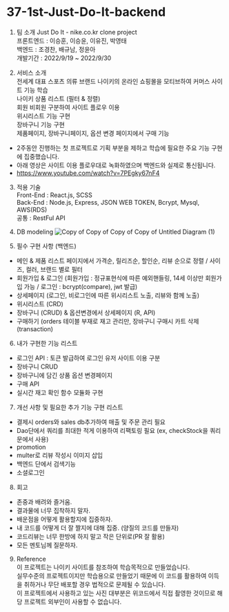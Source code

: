 # 37-1st-Just-Do-It-backend

1. 팀 소개
Just Do It - nike.co.kr clone project    
  프론트엔드 : 이승훈, 이승윤, 이유진, 박영태<br>
  백엔드 : 조경찬, 배규남, 정윤아<br>
  개발기간 : 2022/9/19 ~ 2022/9/30

2. 서비스 소개    
전세계 대표 스포츠 의류 브랜드 나이키의 온라인 쇼핑몰을 모티브하여 커머스 사이트 기능 학습   
나이키 상품 리스트 (필터 & 정렬)   
회원 비회원 구분하여 사이트 플로우 이용   
위시리스트 기능 구현   
장바구니 기능 구현   
제품페이지, 장바구니페이지, 옵션 변경 페이지에서 구매 기능   

  
- 2주동안 진행하는 첫 프로젝트로 기획 부분을 제하고 학습에 필요한 주요 기능 구현에 집중했습니다.
- 아래 영상은 사이트 이용 플로우대로 녹화하였으며 백엔드와 실제로 통신됩니다.
- https://www.youtube.com/watch?v=7PEgky67nF4<br>
  
3. 적용 기술    
Front-End : React.js, SCSS<br>
Back-End : Node.js, Express, JSON WEB TOKEN, Bcrypt, Mysql, AWS(RDS)<br>
공통 : RestFul API<br>

4. DB modeling
![Copy of Copy of Copy of Copy of Untitled Diagram (1)](https://user-images.githubusercontent.com/105476777/193579993-ae2b0068-7215-4f86-828c-a29bdb280efe.png)

5. 필수 구현 사항 (백엔드)
- 메인 & 제품 리스트 페이지에서 가격순, 릴리즈순, 할인순, 리뷰 순으로 정렬 / 사이즈, 컬러, 브랜드 별로 필터<br>
- 회원가입 & 로그인 (회원가입 : 정규표현식에 따른 예외핸들링, 14세 이상만 회원가입 가능 / 로그인 : bcrypt(compare), jwt 발급)<br>
- 상세페이지 (로그인, 비로그인에 따른 위시리스트 노출, 리뷰와 함께 노출)<br>
- 위시리스트 (CRD)<br>
- 장바구니 (CRUD) & 옵션변경에서 상세페이지 (R, API)<br>
- 구매하기 (orders 테이블 부재로 재고 관리만, 장바구니 구매시 카트 삭제(transaction)<br>

6. 내가 구현한 기능 리스트
- 로그인 API : 토큰 발급하여 로그인 유저 사이트 이용 구분
- 장바구니 CRUD
- 장바구니에 담긴 상품 옵션 변경페이지
- 구매 API
- 실시간 재고 확인 함수 모듈화 구현<br>

7. 개선 사항 및 필요한 추가 기능 구현 리스트<br>
  - 결제시 orders와 sales db추가하여 매출 및 주문 관리 필요<br>
  - Dao단에서 쿼리를 최대한 적게 이용하여 리팩토링 필요 (ex, checkStock을 쿼리문에서 사용)
  - promotion<br>
  - multer로 리뷰 작성시 이미지 삽입<br>
  - 백엔드 단에서 검색기능<br>
  - 소셜로그인<br>
   
8. 회고<br>
  - 존중과 배려와 즐거움.<br>
  - 결과물에 너무 집착하지 말자.<br>
  - 배운점을 어떻게 활용할지에 집중하자.<br>
  - 내 코드를 어떻게 더 잘 짤지에 대해 집중. (양질의 코드를 만들자)<br>
  - 코드리뷰는 너무 한방에 하지 말고 작은 단위로(PR 잘 활용)<br>
  - 모든 멘토님께 질문하자.<br>

9. Reference<br>
이 프로젝트는 나이키 사이트를 참조하여 학습목적으로 만들었습니다.<br>
실무수준의 프로젝트이지만 학습용으로 만들었기 때문에 이 코드를 활용하여 이득을 취하거나 무단 배포할 경우 법적으로 문제될 수 있습니다.<br>
이 프로젝트에서 사용하고 있는 사진 대부분은 위코드에서 직접 촬영한 것이므로 해당 프로젝트 외부인이 사용할 수 없습니다.<br>
